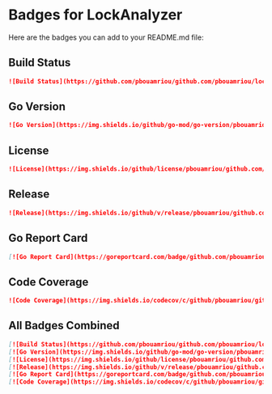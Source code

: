 # Badges for LockAnalyzer

Here are the badges you can add to your README.md file:

## Build Status

```markdown
![Build Status](https://github.com/pbouamriou/github.com/pbouamriou/lock-analyzer/workflows/CI/badge.svg)
```

## Go Version

```markdown
![Go Version](https://img.shields.io/github/go-mod/go-version/pbouamriou/github.com/pbouamriou/lock-analyzer)
```

## License

```markdown
![License](https://img.shields.io/github/license/pbouamriou/github.com/pbouamriou/lock-analyzer)
```

## Release

```markdown
![Release](https://img.shields.io/github/v/release/pbouamriou/github.com/pbouamriou/lock-analyzer)
```

## Go Report Card

```markdown
[![Go Report Card](https://goreportcard.com/badge/github.com/pbouamriou/github.com/pbouamriou/lock-analyzer)](https://goreportcard.com/report/github.com/pbouamriou/github.com/pbouamriou/lock-analyzer)
```

## Code Coverage

```markdown
![Code Coverage](https://img.shields.io/codecov/c/github/pbouamriou/github.com/pbouamriou/lock-analyzer)
```

## All Badges Combined

```markdown
[![Build Status](https://github.com/pbouamriou/github.com/pbouamriou/lock-analyzer/workflows/CI/badge.svg)](https://github.com/pbouamriou/github.com/pbouamriou/lock-analyzer/actions)
[![Go Version](https://img.shields.io/github/go-mod/go-version/pbouamriou/github.com/pbouamriou/lock-analyzer)](https://golang.org/)
[![License](https://img.shields.io/github/license/pbouamriou/github.com/pbouamriou/lock-analyzer)](LICENSE)
[![Release](https://img.shields.io/github/v/release/pbouamriou/github.com/pbouamriou/lock-analyzer)](https://github.com/pbouamriou/github.com/pbouamriou/lock-analyzer/releases)
[![Go Report Card](https://goreportcard.com/badge/github.com/pbouamriou/github.com/pbouamriou/lock-analyzer)](https://goreportcard.com/report/github.com/pbouamriou/github.com/pbouamriou/lock-analyzer)
[![Code Coverage](https://img.shields.io/codecov/c/github/pbouamriou/github.com/pbouamriou/lock-analyzer)](https://codecov.io/gh/pbouamriou/github.com/pbouamriou/lock-analyzer)
```
